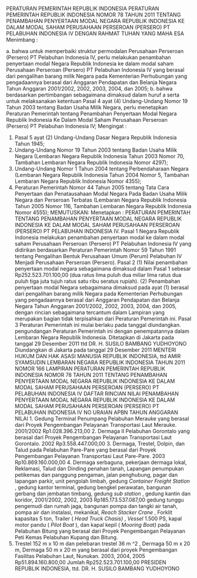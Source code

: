  PERATURAN PEMERINTAH REPUBLIK INDONESIA PERATURAN PEMERINTAH REPUBLIK INDONESIA NOMOR 78 TAHUN 2011 TENTANG PENAMBAHAN PENYERTAAN MODAL NEGARA REPUBLIK INDONESIA KE DALAM MODAL SAHAM PERUSAHAAN PERSEROAN (PERSERO) PT PELABUHAN INDONESIA IV
DENGAN RAHMAT TUHAN YANG MAHA ESA
Menimbang :

a. bahwa untuk memperbaiki struktur permodalan Perusahaan Perseroan (Persero) PT Pelabuhan Indonesia IV, perlu melakukan penambahan penyertaan modal Negara Republik Indonesia ke dalam modal saham Perusahaan Perseroan (Persero) PT Pelabuhan Indonesia IV yang berasal dari pengalihan barang milik Negara pada Kementerian Perhubungan yang pengadaannya berasal dari Anggaran Pendapatan dan Belanja Negara Tahun Anggaran 2001/2002, 2002, 2003, 2004, dan 2005;
b. bahwa berdasarkan pertimbangan sebagaimana dimaksud dalam huruf a serta untuk melaksanakan ketentuan Pasal 4 ayat (4) Undang-Undang Nomor 19 Tahun 2003 tentang Badan Usaha Milik Negara, perlu menetapkan Peraturan Pemerintah tentang Penambahan Penyertaan Modal Negara Republik Indonesia Ke Dalam Modal Saham Perusahaan Perseroan (Persero) PT Pelabuhan Indonesia IV;
Mengingat :

1. Pasal 5 ayat (2) Undang-Undang Dasar Negara Republik Indonesia Tahun 1945;
2. Undang-Undang Nomor 19 Tahun 2003 tentang Badan Usaha Milik Negara (Lembaran Negara Republik Indonesia Tahun 2003 Nomor 70, Tambahan Lembaran Negara Republik Indonesia Nomor 4297);
3. Undang-Undang Nomor 1 Tahun 2004 tentang Perbendaharaan Negara (Lembaran Negara Republik Indonesia Tahun 2004 Nomor 5, Tambahan Lembaran Negara Republik Indonesia Nomor 4355);
4. Peraturan Pemerintah Nomor 44 Tahun 2005 tentang Tata Cara Penyertaan dan Penatausahaan Modal Negara Pada Badan Usaha Milik Negara dan Perseroan Terbatas (Lembaran Negara Republik Indonesia Tahun 2005 Nomor 116, Tambahan Lembaran Negara Republik Indonesia Nomor 4555);
MEMUTUSKAN:
 Menetapkan : PERATURAN PEMERINTAH TENTANG PENAMBAHAN PENYERTAAN MODAL NEGARA REPUBLIK INDONESIA KE DALAM MODAL SAHAM PERUSAHAAN PERSEROAN (PERSERO) PT PELABUHAN INDONESIA IV.
Pasal 1
Negara Republik Indonesia melakukan penambahan penyertaan modal ke dalam modal saham Perusahaan Perseroan (Persero) PT Pelabuhan Indonesia IV yang didirikan berdasarkan Peraturan Pemerintah Nomor 59 Tahun 1991 tentang Pengalihan Bentuk Perusahaan Umum (Perum) Pelabuhan IV Menjadi Perusahaan Perseroan (Persero).
Pasal 2
(1) Nilai penambahan penyertaan modal negara sebagaimana dimaksud dalam Pasal 1 sebesar Rp252.523.701.100,00 (dua ratus lima puluh dua miliar lima ratus dua puluh tiga juta tujuh ratus satu ribu seratus rupiah).
(2) Penambahan penyertaan modal Negara sebagaimana dimaksud pada ayat (1) berasal dari pengalihan barang milik Negara pada Kementerian Perhubungan yang pengadaannya berasal dari Anggaran Pendapatan dan Belanja Negara Tahun Anggaran 2001/2002, 2002, 2003, 2004, dan 2005, dengan rincian sebagaimana tercantum dalam Lampiran yang merupakan bagian tidak terpisahkan dari Peraturan Pemerintah ini.
Pasal 3
Peraturan Pemerintah ini mulai berlaku pada tanggal diundangkan. pengundangan Peraturan Pemerintah ini dengan penempatannya dalam Lembaran Negara Republik Indonesia. Ditetapkan di Jakarta pada tanggal 29 Desember 2011 ttd DR. H. SUSILO BAMBANG YUDHOYONO Diundangkan di Jakarta pada tanggal 29 Desember 2011 MENTERI HUKUM DAN HAK ASASI MANUSIA REPUBLIK INDONESIA, ttd AMIR SYAMSUDIN LEMBARAN NEGARA REPUBLIK INDONESIA TAHUN 2011 NOMOR 166 LAMPIRAN PERATURAN PEMERINTAH REPUBLIK INDONESIA NOMOR 78 TAHUN 2011 TENTANG PENAMBAHAN PENYERTAAN MODAL NEGARA REPUBLIK INDONESIA KE DALAM MODAL SAHAM PERUSAHAAN PERSEROAN (PERSERO) PT PELABUHAN INDONESIA IV DAFTAR RINCIAN NILAI PENAMBAHAN PENYERTAAN MODAL NEGARA REPUBLIK INDONESIA KE DALAM MODAL SAHAM PERUSAHAAN PERSEROAN (PERSERO) PT PELABUHAN INDONESIA IV NO URAIAN APBN TAHUN ANGGARAN NILAI 1. Gedung Terminal Penumpang Pelabuhan Merauke yang berasal dari Proyek Pengembangan Pelayanan Transportasi Laut Merauke. 2001/2002 Rp1.028.396.213,00 2. Dermaga II Pelabuhan Gorontalo yang berasal dari Proyek Pengembangan Pelayanan Transportasi Laut Gorontalo. 2002 Rp3.558.447.000,00 3. Dermaga, Trestel, Dolpin, dan Talud pada Pelabuhan Pare-Pare yang berasal dari Proyek Pengembangan Pelayanan Transportasi Laut Pare-Pare. 2003 Rp10.869.160.000,00 4. Dermaga serbaguna, pekerjaan dermaga lokal, Reklamasi, Talud dan Dinding penahan tanah, Lapangan penumpukan petikemas dan panggung pengaman, jalan penghubung, pagar dan lapangan parkir, unit pengolah limbah, gedung _Container_ _Freight Station_ , gedung kantor terminal, gedung bengkel perawatan, bangunan gerbang dan jembatan timbang, gedung _sub station_ , gedung kantin dan koridor, 2001/2002, 2002, 2003 Rp185.173.537.087,00 gedung tunggu pengemudi dan rumah jaga, bangunan pompa dan tangki air tanah, pompa air dan instalasi, mekanikal, _Reach Stacker Crane_ , Forklit kapasitas 5 ton, Trailer ( _Head Truck_ _Chasis)_ , _Vessel_ 1.500 PS, kapal motor pandu ( _Pilot_ _Boat_ ), dan kapal kepil ( _Mooring Boat)_ pada Pelabuhan Bitung yang berasal dari Proyek Pengembangan Pelayanan Peti Kemas Pelabuhan Kupang dan Bitung.
5. Trestel 152 m x 10 m dan pelebaran trestel 36 m ^2 , Dermaga 50 m x 20 m, Dermaga 50 m x 20 m yang berasal dari proyek Pengembangan Fasilitas Pelabuhan Laut, Nunukan. 2003, 2004, 2005 Rp51.894.160.800,00 Jumlah Rp252.523.701.100,00 PRESIDEN REPUBLIK INDONESIA, ttd. DR. H. SUSILO BAMBANG YUDHOYONO